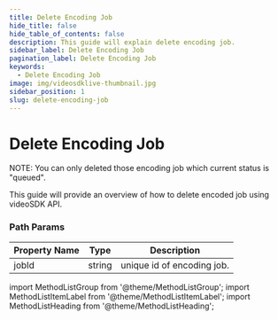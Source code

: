 ```yaml
---
title: Delete Encoding Job
hide_title: false
hide_table_of_contents: false
description: This guide will explain delete encoding job.
sidebar_label: Delete Encoding Job
pagination_label: Delete Encoding Job
keywords:
  - Delete Encoding Job
image: img/videosdklive-thumbnail.jpg
sidebar_position: 1
slug: delete-encoding-job
---
```


# Delete Encoding Job

NOTE: You can only deleted those encoding job which current status is "queued".

This guide will provide an overview of how to delete encoded job using videoSDK API.

### Path Params

| Property Name | Type   | Description                |
| ------------- | ------ | -------------------------- |
| jobId         | string | unique id of encoding job. |

import MethodListGroup from '@theme/MethodListGroup';
import MethodListItemLabel from '@theme/MethodListItemLabel';
import MethodListHeading from '@theme/MethodListHeading';

<MethodListGroup>
  <MethodListItemLabel  description="Response Body" >
    <MethodListGroup>
      <MethodListHeading heading="parameters" />
      <MethodListItemLabel name="id"  type={"String"}  description="Unique identifier of encoded job." />
      <MethodListItemLabel name="status"  type={"String"}  description="status of encoding job either queued, processing, completed, failed." />
      <MethodListItemLabel name="videoId"  type={"String"}  description="unique identifier of video file." />
      <MethodListItemLabel name="videoUrl"  type={"String"}  description="Url of video where the video is stored." />
        <MethodListItemLabel name="presets"  type={"Array"}  description="It contains an array of object that you provided in body params." />
        <MethodListItemLabel name="thumbnails" type={"Array"} description="It contains an array of object that you provided in body params."/>
        <MethodListItemLabel name="user" type={"Object"} description="User information such as id of that user, name and email."/>
    </MethodListGroup>

  </MethodListItemLabel>
</MethodListGroup>

